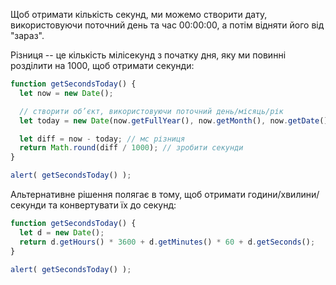 Щоб отримати кількість секунд, ми можемо створити дату, використовуючи поточний день та час 00:00:00, а потім відняти його від "зараз".

Різниця -- це кількість мілісекунд з початку дня, яку ми повинні розділити на 1000, щоб отримати секунди:

```js run
function getSecondsToday() {
  let now = new Date();

  // створити об’єкт, використовуючи поточний день/місяць/рік
  let today = new Date(now.getFullYear(), now.getMonth(), now.getDate());

  let diff = now - today; // мс різниця
  return Math.round(diff / 1000); // зробити секунди
}

alert( getSecondsToday() );
```

Альтернативне рішення полягає в тому, щоб отримати години/хвилини/секунди та конвертувати їх до секунд:

```js run
function getSecondsToday() {
  let d = new Date();
  return d.getHours() * 3600 + d.getMinutes() * 60 + d.getSeconds();
}

alert( getSecondsToday() );
```
